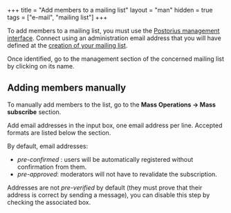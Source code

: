 +++
title = "Add members to a mailing list"
layout = "man"
hidden = true
tags = ["e-mail", "mailing list"]
+++

To add members to a mailing list, you must use the [Postorius management interface](https://mailman.alwaysdata.com/). Connect using an administration email address that you will have defined at the [creation of your mailing list](create-a-mailing-list).

Once identified, go to the management section of the concerned mailing list by clicking on its name.

## Adding members manually

To manually add members to the list, go to the **Mass Operations → Mass subscribe** section.

Add email addresses in the input box, one email address per line. Accepted formats are listed below the section.

By default, email addresses:

- *pre-confirmed* : users will be automatically registered without confirmation from them.
- *pre-approved*: moderators will not have to revalidate the subscription.

Addresses are not *pre-verified* by default (they must prove that their address is correct by sending a message), you can disable this step by checking the associated box.
